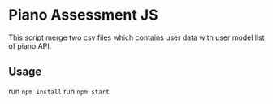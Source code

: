 # Piano Assessment JS

This script merge two csv files which contains user data with user model list of piano API.

## Usage

run `npm install`
run `npm start`



